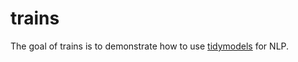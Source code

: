 
<!-- README.md is generated from README.Rmd. Please edit that file -->

# trains

<!-- badges: start -->

<!-- badges: end -->

The goal of trains is to demonstrate how to use
[tidymodels](https://github.com/tidymodels) for NLP.
